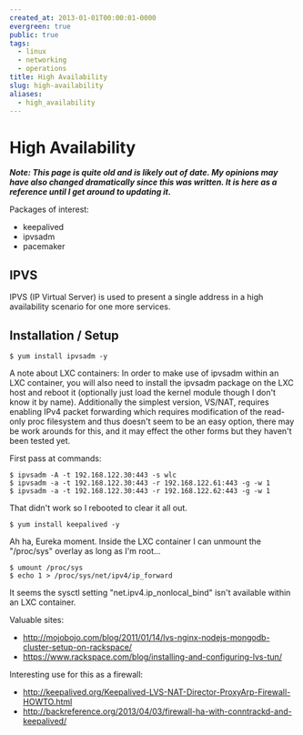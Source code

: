 ```yaml
---
created_at: 2013-01-01T00:00:01-0000
evergreen: true
public: true
tags:
  - linux
  - networking
  - operations
title: High Availability
slug: high-availability
aliases:
  - high_availability
---
```


# High Availability

***Note: This page is quite old and is likely out of date. My opinions may have also changed dramatically since this was written. It is here as a reference until I get around to updating it.***

Packages of interest:

* keepalived
* ipvsadm
* pacemaker

## IPVS

IPVS (IP Virtual Server) is used to present a single address in a high availability scenario for one more services.

## Installation / Setup

```console
$ yum install ipvsadm -y
```

A note about LXC containers: In order to make use of ipvsadm within an LXC container, you will also need to install the ipvsadm package on the LXC host and reboot it (optionally just load the kernel module though I don't know it by name). Additionally the simplest version, VS/NAT, requires enabling IPv4 packet forwarding which requires modification of the read-only proc filesystem and thus doesn't seem to be an easy option, there may be work arounds for this, and it may effect the other forms but they haven't been tested yet.

First pass at commands:

```console
$ ipvsadm -A -t 192.168.122.30:443 -s wlc
$ ipvsadm -a -t 192.168.122.30:443 -r 192.168.122.61:443 -g -w 1
$ ipvsadm -a -t 192.168.122.30:443 -r 192.168.122.62:443 -g -w 1
```

That didn't work so I rebooted to clear it all out.

```console
$ yum install keepalived -y
```

Ah ha, Eureka moment. Inside the LXC container I can unmount the "/proc/sys" overlay as long as I'm root...

```console
$ umount /proc/sys
$ echo 1 > /proc/sys/net/ipv4/ip_forward
```

It seems the sysctl setting "net.ipv4.ip_nonlocal_bind" isn't available within an LXC container.

Valuable sites:

* <http://mojobojo.com/blog/2011/01/14/lvs-nginx-nodejs-mongodb-cluster-setup-on-rackspace/>
* <https://www.rackspace.com/blog/installing-and-configuring-lvs-tun/>

Interesting use for this as a firewall:

* <http://keepalived.org/Keepalived-LVS-NAT-Director-ProxyArp-Firewall-HOWTO.html>
* <http://backreference.org/2013/04/03/firewall-ha-with-conntrackd-and-keepalived/>
